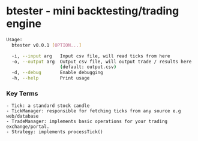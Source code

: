 # btester - mini backtesting/trading engine

```bash
Usage:
  btester v0.0.1 [OPTION...]

  -i, --input arg   Input csv file, will read ticks from here
  -o, --output arg  Output csv file, will output trade / results here
                    (default: output.csv)
  -d, --debug       Enable debugging
  -h, --help        Print usage
 ```

### Key Terms
    - Tick: a standard stock candle
    - TickManager: responsible for fetching ticks from any source e.g web/database
    - TradeManager: implements basic operations for your trading exchange/portal.
    - Strategy: implements processTick()